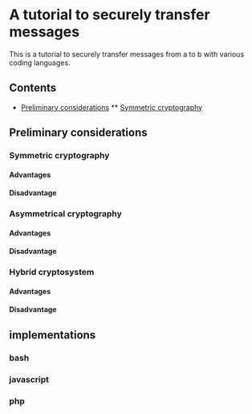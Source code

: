 # A tutorial to securely transfer messages

This is a tutorial to securely transfer messages from a to b with various coding languages.

## Contents

* [Preliminary considerations](#user-content-preliminary-considerations)
** [Symmetric cryptography](#user-content-symmetric-cryptography)

## Preliminary considerations

### Symmetric cryptography

#### Advantages

#### Disadvantage

### Asymmetrical cryptography

#### Advantages

#### Disadvantage

### Hybrid cryptosystem

#### Advantages

#### Disadvantage

## implementations

### bash

### javascript

### php 
